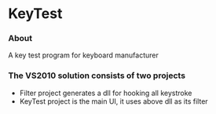KeyTest
=======

### About
A key test program for keyboard manufacturer

### The VS2010 solution consists of two projects
- Filter project generates a dll for hooking all keystroke
- KeyTest project is the main UI, it uses above dll as its filter
